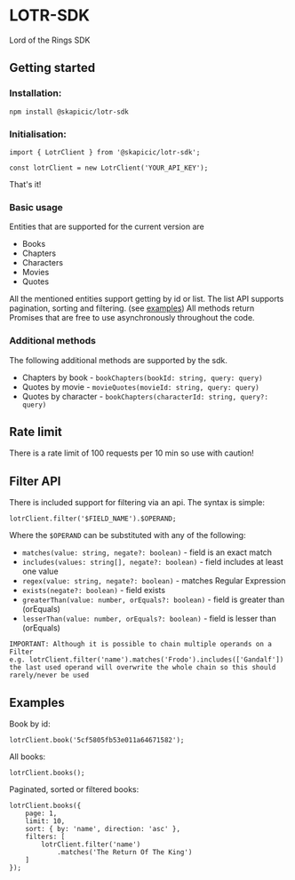 # LOTR-SDK
Lord of the Rings SDK

## Getting started

### Installation:
`npm install @skapicic/lotr-sdk`

### Initialisation:
```
import { LotrClient } from '@skapicic/lotr-sdk';

const lotrClient = new LotrClient('YOUR_API_KEY');
```

That's it!

### Basic usage

Entities that are supported for the current version are

* Books
* Chapters
* Characters
* Movies
* Quotes

All the mentioned entities support getting by id or list.
The list API supports pagination, sorting and filtering. (see [examples](#examples))
All methods return Promises that are free to use asynchronously throughout the code.

### Additional methods

The following additional methods are supported by the sdk.

* Chapters by book - `bookChapters(bookId: string, query: query)`
* Quotes by movie - `movieQuotes(movieId: string, query: query)`
* Quotes by character - `bookChapters(characterId: string, query?: query)`

## Rate limit

There is a rate limit of 100 requests per 10 min so use with caution!

## Filter API

There is included support for filtering via an api.
The syntax is simple:
```
lotrClient.filter('$FIELD_NAME').$OPERAND;
```
Where the `$OPERAND` can be substituted with any of the following:

* `matches(value: string, negate?: boolean)` - field is an exact match
* `includes(values: string[], negate?: boolean)` - field includes at least one value
* `regex(value: string, negate?: boolean)` - matches Regular Expression
* `exists(negate?: boolean)` - field exists
* `greaterThan(value: number, orEquals?: boolean)` - field is greater than (orEquals)
* `lesserThan(value: number, orEquals?: boolean)` - field is lesser than (orEquals)

```
IMPORTANT: Although it is possible to chain multiple operands on a Filter
e.g. lotrClient.filter('name').matches('Frodo').includes(['Gandalf'])
the last used operand will overwrite the whole chain so this should rarely/never be used
```

## Examples
Book by id:
```
lotrClient.book('5cf5805fb53e011a64671582');
```
All books:
```
lotrClient.books();
```
Paginated, sorted or filtered books:
```
lotrClient.books({
    page: 1,
    limit: 10, 
    sort: { by: 'name', direction: 'asc' },
    filters: [
        lotrClient.filter('name')
            .matches('The Return Of The King')
    ]
});
```
